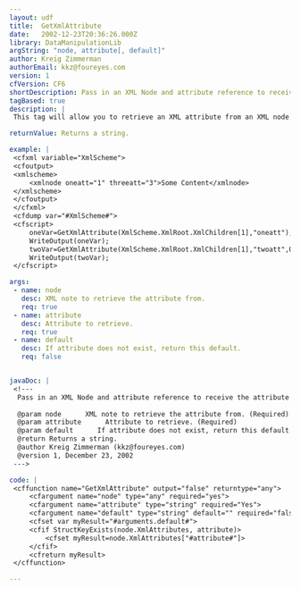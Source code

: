 ```yaml
---
layout: udf
title:  GetXmlAttribute
date:   2002-12-23T20:36:26.000Z
library: DataManipulationLib
argString: "node, attribute[, default]"
author: Kreig Zimmerman
authorEmail: kkz@foureyes.com
version: 1
cfVersion: CF6
shortDescription: Pass in an XML Node and attribute reference to receive the attribute's value.
tagBased: true
description: |
 This tag will allow you to retrieve an XML attribute from an XML node. Furthermore, if you are in the habit of needing default values in case the attribute's value is empty or the attribute does not exist, you can specify that as well.

returnValue: Returns a string.

example: |
 <cfxml variable="XmlScheme">
 <cfoutput>
 <xmlscheme>
     <xmlnode oneatt="1" threeatt="3">Some Content</xmlnode>
 </xmlscheme>
 </cfoutput>
 </cfxml>
 <cfdump var="#XmlScheme#">
 <cfscript>
     oneVar=GetXmlAttribute(XmlScheme.XmlRoot.XmlChildren[1],"oneatt");
     WriteOutput(oneVar);
     twoVar=GetXmlAttribute(XmlScheme.XmlRoot.XmlChildren[1],"twoatt",0);
     WriteOutput(twoVar);
 </cfscript>

args:
 - name: node
   desc: XML note to retrieve the attribute from.
   req: true
 - name: attribute
   desc: Attribute to retrieve.
   req: true
 - name: default
   desc: If attribute does not exist, return this default.
   req: false


javaDoc: |
 <!---
  Pass in an XML Node and attribute reference to receive the attribute's value.
  
  @param node      XML note to retrieve the attribute from. (Required)
  @param attribute      Attribute to retrieve. (Required)
  @param default      If attribute does not exist, return this default. (Optional)
  @return Returns a string. 
  @author Kreig Zimmerman (kkz@foureyes.com) 
  @version 1, December 23, 2002 
 --->

code: |
 <cffunction name="GetXmlAttribute" output="false" returntype="any">
     <cfargument name="node" type="any" required="yes">
     <cfargument name="attribute" type="string" required="Yes">
     <cfargument name="default" type="string" default="" required="false">
     <cfset var myResult="#arguments.default#">
     <cfif StructKeyExists(node.XmlAttributes, attribute)>
         <cfset myResult=node.XmlAttributes["#attribute#"]>
     </cfif>
     <cfreturn myResult>
 </cffunction>

---
```


